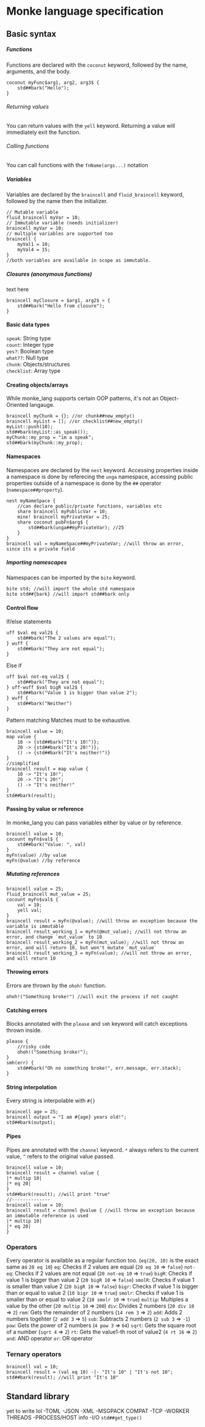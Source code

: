 # Monke language specification
## Basic syntax
##### Functions
Functions are declared with the `coconut` keyword, followed by the name, arguments, and the body.
```
coconut myFunc$arg1, arg2, arg3$ {
    std##bark("Hello");
}
```
###### Returning values
You can return values with the `yell` keyword. Returning a value will immediately exit the function.
###### Calling functions
You can call functions with the `fnName(args...)` notation

##### Variables
Variables are declared by the `braincell` and `fluid_braincell` keyword, followed by the name then the initializer.
```
// Mutable variable
fluid_braincell myVar = 10;
// Immutable variable (needs initializer)
braincell myVar = 10; 
// multiple variables are supported too
braincell {
    myVal1 = 10;
    myVal4 = 15;
}
//both variables are available in scope as immutable.
```

##### Closures (anonymous functions)
text here
```
braincell myClosure = $arg1, arg2$ ¤ {
    std##bark("Hello from closure");
}
```

#### Basic data types
`speak`: String type <br>
`count`: Integer type <br>
`yes?`: Boolean type <br>
`what??`: Null type <br>
`chunk`: Objects/structures <br>
`checklist`: Array type <br>

#### Creating objects/arrays
While monke_lang supports certain OOP patterns, it's not an Object-Oriented langauge.
```
braincell myChunk = {}; //or chunk##new_empty()
braincell myList = []; //or checklist##new_empty()
myList::push(10);
std##bark(myList::as_speak());
myChunk::my_prop = "im a speak";
std##bark(myChunk::my_prop);
```

#### Namespaces
Namespaces are declared by the `nest` keyword. Accessing properties inside a namespace is done by referecing the `unga` namespace, accessing public properties outside of a namespace is done by the `##` operator (`namespace##property`).
```
nest myNameSpace {
    //can declare public/private functions, variables etc
    share braincell myPublicVar = 10;
    mine! braincell myPrivateVar = 25;
    share coconut pubFn$arg$ {
        std##bark(unga##myPrivateVar); //25
    }
}
braincell val = myNameSpace##myPrivateVar; //will throw an error, since its a private field
```
##### Importing namescapes
Namespaces can be imported by the `bite` keyword.
```
bite std; //will import the whole std namespace
bite std##{bark} //will import std##bark only
```

#### Control flow
If/else statements
```
uff $val eq val2$ {
    std##bark("The 2 values are equal");
} wuff {
    std##bark("They are not equal");
}
```
Else if
```
uff $val not-eq val2$ {
    std##bark("They are not equal");
} uff-wuff $val bigR val2$ {
    std##bark("Value 1 is bigger than value 2");
} wuff {
    std##bark("Neither")
}
```
Pattern matching
Matches must to be exhaustive.
```
braincell value = 10;
map value {
    10 -> {std##bark("It's 10!")};
    20 -> {std##bark("It's 20!")};
    () -> {std##bark("It's neither!")}
}
//simplified
braincell result = map value {
    10 -> "It's 10!";
    20 -> "It's 20!";
    () -> "It's neither!"
}
std##bark(result);
```
#### Passing by value or reference
In monke_lang you can pass variables either by value or by reference.
```
braincell value = 10;
cocount myFn$val$ {
    std##bark("Value: ", val)
}
myFn(value) //by value
myFn(@value) //by reference
```
##### Mutating references
```
braincell value = 25;
fluid_braincell mut_value = 25;
cocount myFn$val$ {
    val = 10;
    yell val;
}
braincell result = myFn(@value); //will throw an exception because the variable is immutable
braincell result_working_1 = myFn(@mut_value); //will not throw an error, and change `mut_value` to 10
braincell result_working_2 = myFn(mut_value); //will not throw an error, and will return 10, but won't mutate `mut_value`
braincell result_working_3 = myFn(value); //will not throw an error, and will return 10
```

#### Throwing errors
Errors are thrown by the `ohoh!` function.
```
ohoh!("Something broke!") //will exit the process if not caught
```
#### Catching errors
Blocks annotated with the `please` and `smh` keyword will catch exceptions thrown inside.
```
please {
    //risky code
    ohoh!("Something broke!");
}
smh(err) {
    std##bark("Oh no something broke!", err.message, err.stack);
}
```
#### String interpolation
Every string is interpolable with `#{}`
```
braincell age = 25;
braincell output = "I am #{age} years old!";
std##bark(output);
``` 
#### Pipes
Pipes are annotated with the `channel` keyword. `*` always refers to the current value, `^` refers to the original value passed.
```
braincell value = 10;
braincell result = channel value {
|* multip 10|
|* eq 20|
}
std##bark(result); //will print "true"
//--------------
braincell value = 10;
braincell result = channel @value { //will throw an exception because an immutable reference is used
|* multip 10|
|* eq 20|
}
```
### Operators
Every operator is available as a regular function too. (`eq(20, 10)` is the exact same as `20 eq 10`)
`eq`: Checks if 2 values are equal (`20 eq 10` => `false`)
`not-eq`: Checks if 2 values are not equal (`20 not-eq 10` => `true`)
`bigR`: Checks if value 1 is bigger than value 2 (`20 bigR 10` => `false`)
`smolR`: Checks if value 1 is smaller than value 2 (`20 bigR 10` => `false`)
`bigr`: Checks if value 1 is bigger than or equal to value 2 (`10 bigr 10` => `true`)
`smolr`: Checks if value 1 is smaller than or equal to value 2 (`10 smolr 10` => `true`)
`multip`: Multiples a value by the other (`20 multip 10` => `200`)
`div`: Divides 2 numbers (`20 div 10` => `2`)
`rem`: Gets the remainder of 2 numbers (`14 rem 3` => `2`)
`add`: Adds 2 numbers togehter (`2 add 3` => `5`)
`sub`: Subtracts 2 numbers (`2 sub 3` => `-1`)
`pow`: Gets the power of 2 numbers (`4 pow 3` => `64`)
`sqrt`: Gets the square root of a number (`sqrt 4` => `2`)
`rt`: Gets the value1-th root of value2 (`4 rt 16` => `2`)
`and`: AND operator
`or`: OR operator

### Ternary operators
```
braincell val = 10;
braincell result = (val eq 10) -|- "It's 10" | "It's not 10";
std##bark(result); //will print "It's 10"
```



## Standard library
yet to write lol
-TOML
-JSON
-XML
-MSGPACK COMPAT
-TCP
-WORKER THREADS
-PROCESS/HOST info
-I/O
`std##get_type()`